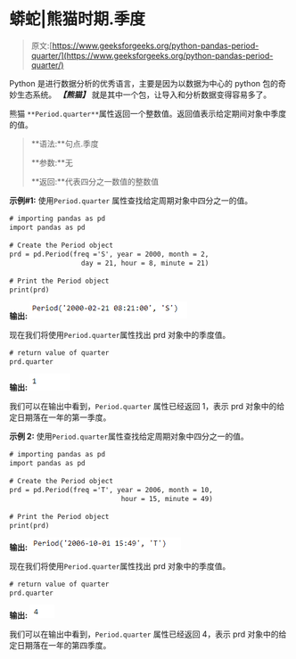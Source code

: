 # 蟒蛇|熊猫时期.季度

> 原文:[https://www.geeksforgeeks.org/python-pandas-period-quarter/](https://www.geeksforgeeks.org/python-pandas-period-quarter/)

Python 是进行数据分析的优秀语言，主要是因为以数据为中心的 python 包的奇妙生态系统。 ***【熊猫】*** 就是其中一个包，让导入和分析数据变得容易多了。

熊猫 `**Period.quarter**`属性返回一个整数值。返回值表示给定期间对象中季度的值。

> **语法:**句点.季度
> 
> **参数:**无
> 
> **返回:**代表四分之一数值的整数值

**示例#1:** 使用`Period.quarter` 属性查找给定周期对象中四分之一的值。

```
# importing pandas as pd
import pandas as pd

# Create the Period object
prd = pd.Period(freq ='S', year = 2000, month = 2,
                  day = 21, hour = 8, minute = 21)

# Print the Period object
print(prd)
```

**输出:**
![](img/b2a6e0631e56e7bc2970f8e7faf169d1.png)

现在我们将使用`Period.quarter`属性找出 prd 对象中的季度值。

```
# return value of quarter
prd.quarter
```

**输出:**
![](img/cbdf6dac3ed7e1c4198a26fb80d1ff20.png)

我们可以在输出中看到，`Period.quarter` 属性已经返回 1，表示 prd 对象中的给定日期落在一年的第一季度。

**示例 2:** 使用`Period.quarter`属性查找给定周期对象中四分之一的值。

```
# importing pandas as pd
import pandas as pd

# Create the Period object
prd = pd.Period(freq ='T', year = 2006, month = 10,
                            hour = 15, minute = 49)

# Print the Period object
print(prd)
```

**输出:**
![](img/68f561dba8f2f27eadb924c51d624034.png)

现在我们将使用`Period.quarter`属性找出 prd 对象中的季度值。

```
# return value of quarter
prd.quarter
```

**输出:**
![](img/5907a3a7a47288215094fe2d4e911d0a.png)

我们可以在输出中看到，`Period.quarter` 属性已经返回 4，表示 prd 对象中的给定日期落在一年的第四季度。